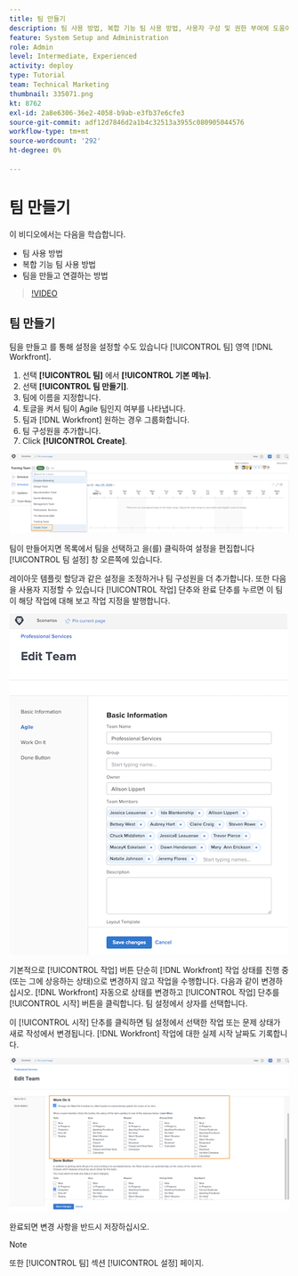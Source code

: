 ```yaml
---
title: 팀 만들기
description: 팀 사용 방법, 복합 기능 팀 사용 방법, 사용자 구성 및 권한 부여에 도움이 되는 팀을 만드는 방법을 알아봅니다.
feature: System Setup and Administration
role: Admin
level: Intermediate, Experienced
activity: deploy
type: Tutorial
team: Technical Marketing
thumbnail: 335071.png
kt: 8762
exl-id: 2a8e6306-36e2-4058-b9ab-e3fb37e6cfe3
source-git-commit: adf12d7846d2a1b4c32513a3955c080905044576
workflow-type: tm+mt
source-wordcount: '292'
ht-degree: 0%

---
```


# 팀 만들기

이 비디오에서는 다음을 학습합니다.

* 팀 사용 방법
* 복합 기능 팀 사용 방법
* 팀을 만들고 연결하는 방법

>[!VIDEO](https://video.tv.adobe.com/v/335071/?quality=12)

## 팀 만들기

팀을 만들고 를 통해 설정을 설정할 수도 있습니다 [!UICONTROL 팀] 영역 [!DNL Workfront].

1. 선택 **[!UICONTROL 팀]** 에서 **[!UICONTROL 기본 메뉴]**.
1. 선택 **[!UICONTROL 팀 만들기]**.
1. 팀에 이름을 지정합니다.
1. 토글을 켜서 팀이 Agile 팀인지 여부를 나타냅니다.
1. 팀과 [!DNL Workfront] 원하는 경우 그룹화합니다.
1. 팀 구성원을 추가합니다.
1. Click **[!UICONTROL Create]**.

![팀 메뉴 사용 [!UICONTROL 팀] 페이지](assets/admin-fund-create-team.png)

팀이 만들어지면 목록에서 팀을 선택하고 을(를) 클릭하여 설정을 편집합니다 [!UICONTROL 팀 설정] 창 오른쪽에 있습니다.

레이아웃 템플릿 할당과 같은 설정을 조정하거나 팀 구성원을 더 추가합니다. 또한 다음을 사용자 지정할 수 있습니다 [!UICONTROL 작업] 단추와 완료 단추를 누르면 이 팀이 해당 작업에 대해 보고 작업 지정을 발행합니다.

![[!UICONTROL 팀 편집] 창](assets/admin-fund-team-settings.png)

기본적으로 [!UICONTROL 작업] 버튼 단순히 [!DNL Workfront] 작업 상태를 진행 중(또는 그에 상응하는 상태)으로 변경하지 않고 작업을 수행합니다. 다음과 같이 변경하십시오. [!DNL Workfront] 자동으로 상태를 변경하고 [!UICONTROL 작업] 단추를 [!UICONTROL 시작] 버튼을 클릭합니다. 팀 설정에서 상자를 선택합니다.

이 [!UICONTROL 시작] 단추를 클릭하면 팀 설정에서 선택한 작업 또는 문제 상태가 새로 작성에서 변경됩니다. [!DNL Workfront] 작업에 대한 실제 시작 날짜도 기록합니다.

![[!UICONTROL 작업] 섹션 [!UICONTROL 팀 편집] 창](assets/admin-fund-start-button-team.png)

완료되면 변경 사항을 반드시 저장하십시오.


>[!NOTE]
>
>또한 [!UICONTROL 팀] 섹션 [!UICONTROL 설정] 페이지.

<!---
learn more URLs
Create a team
Work On It and Done button overview
--->
